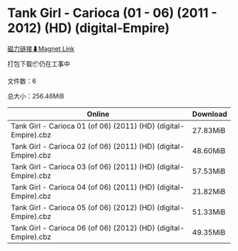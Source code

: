 # Tank Girl - Carioca (01 - 06) (2011 - 2012) (HD) (digital-Empire)

[磁力链接⬇Magnet Link](magnet:?xt=urn:btih:613fb7a93e72da4e1cd7e4754e7a60ca41ef17fe&dn=Tank%20Girl%20-%20Carioca%20%2801%20-%2006%29%20%282011%20-%202012%29%20%28HD%29%20%28digital-Empire%29)

打包下载📦仍在工事中

文件数：6

总大小：256.46MiB

Online | Download
--- | ---
Tank Girl - Carioca 01 (of 06) (2011) (HD) (digital-Empire).cbz | 27.83MiB
Tank Girl - Carioca 02 (of 06) (2011) (HD) (digital-Empire).cbz | 48.60MiB
Tank Girl - Carioca 03 (of 06) (2011) (HD) (digital-Empire).cbz | 57.53MiB
Tank Girl - Carioca 04 (of 06) (2011) (HD) (digital-Empire).cbz | 21.82MiB
Tank Girl - Carioca 05 (of 06) (2012) (HD) (digital-Empire).cbz | 51.33MiB
Tank Girl - Carioca 06 (of 06) (2012) (HD) (digital-Empire).cbz | 49.35MiB
